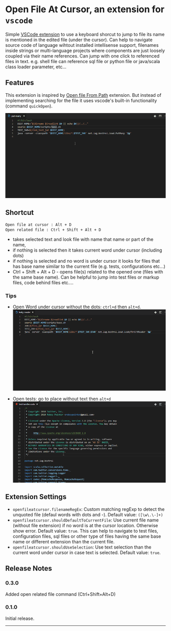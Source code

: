 # Open File At Cursor, an extension for `vscode`

Simple [VSCode extension](https://marketplace.visualstudio.com/items?itemName=ivoh.openfileatcursor) to use a keyboard shorcut to jump to file its name is mentioned in the edited file (under the cursor). Can help to navigate source code of language wihtout installed intellisense support, filenames inside strings or multi-language projects where components are just loosely coupled via their name references. Can jump with one click to referenced files in text. e.g. shell file can reference sql file or python file or java/scala class loader parameter, etc...

## Features

This extension is inspired by [Open file From Path](https://marketplace.visualstudio.com/items?itemName=jack89ita.open-file-from-path) extension. But instead of implementing searching for the file it uses vscode's built-in functionality (command `quickOpen`).

![demo](images/openfile.gif)

## Shortcut
```
Open file at cursor : Alt + D
Open related file : Ctrl + Shift + Alt + D
```
* takes selected text and look file with name that name or part of the name,
* if nothing is selected then it takes current word under cursor (including dots)
* if nothing is selected and no word is under cursor it looks for files that has base name similar to the current file (e.g. tests, configurations etc...)
* Ctrl + Shift + Alt + D - opens file(s) related to the opened one (files with the same base name). Can be helpful to jump into test files or markup files, code behind files etc....

### Tips

* Open Word under cursor without the dots: `ctrl+d` then `alt+d`.
![demo](images/tip_selectword_openfile.gif)


* Open tests: go to place without text then `alt+d`
![demo](images/tip_samename.gif)

## Extension Settings
 
* `openfileatcursor.filenameRegEx`: Custom matching regExp to detect the unquoted file (defaul words with dots and -). Default value:  `([\w\.\-]+)`
* `openfileatcursor.shouldDefaultToCurrentFile`: Use current file name (without file extension) if no word is at the cursor location. Otherwise show error. Default value: `true`. This can help to navigate to test files, configuration files, sql files or other type of files having the same base name or different extension than the current file.
* `openfileatcursor.shouldUseSelection`: Use text selection than the current word under cursor in case text is selected. Default value: `true`.

## Release Notes

### 0.3.0
Added open related file command (Ctrl+Shift+Alt+D)


### 0.1.0
Initial release.


-----------------------------------------------------------------------------------------------------------
